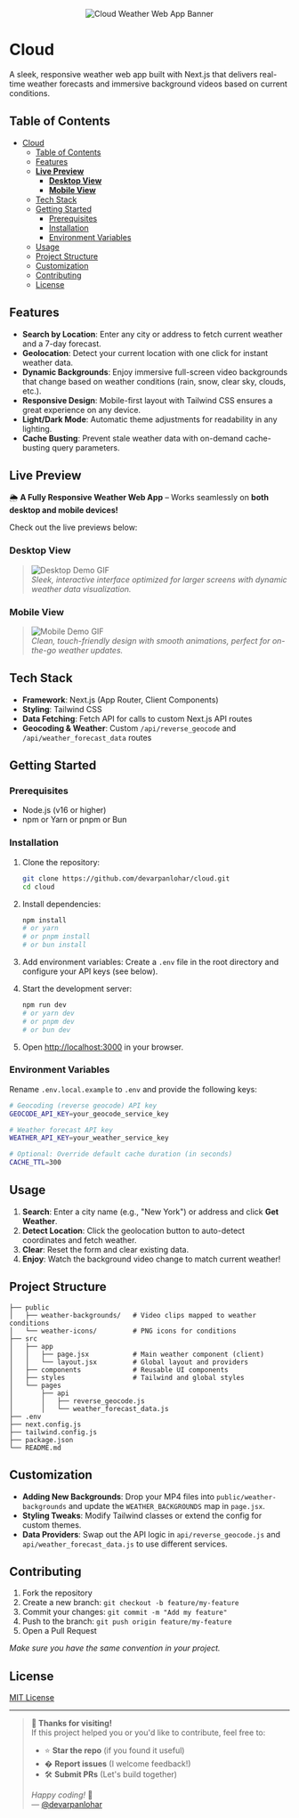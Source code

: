 <p align="center">
  <img 
    src="https://capsule-render.vercel.app/api?type=slice&height=300&color=gradient&text=Cloud&fontSize=70&animation=fadeIn&desc=Cloud:%20A%20stylish%20weather%20app%20with%20live%20forecasts%20and%20dynamic%20backgrounds.&fontAlignY=42"
    alt="Cloud Weather Web App Banner"
    style="max-width: 100%; height: auto;"
  />
</p>

# Cloud

A sleek, responsive weather web app built with Next.js that delivers real-time weather forecasts and immersive background videos based on current conditions.

## Table of Contents

- [Cloud](#cloud)
  - [Table of Contents](#table-of-contents)
  - [Features](#features)
  - [**Live Preview**](#live-preview)
    - [**Desktop View**](#desktop-view)
    - [**Mobile View**](#mobile-view)
  - [Tech Stack](#tech-stack)
  - [Getting Started](#getting-started)
    - [Prerequisites](#prerequisites)
    - [Installation](#installation)
    - [Environment Variables](#environment-variables)
  - [Usage](#usage)
  - [Project Structure](#project-structure)
  - [Customization](#customization)
  - [Contributing](#contributing)
  - [License](#license)

## Features

* **Search by Location**: Enter any city or address to fetch current weather and a 7-day forecast.
* **Geolocation**: Detect your current location with one click for instant weather data.
* **Dynamic Backgrounds**: Enjoy immersive full-screen video backgrounds that change based on weather conditions (rain, snow, clear sky, clouds, etc.).
* **Responsive Design**: Mobile-first layout with Tailwind CSS ensures a great experience on any device.
* **Light/Dark Mode**: Automatic theme adjustments for readability in any lighting.
* **Cache Busting**: Prevent stale weather data with on-demand cache-busting query parameters.

## **Live Preview**  

🌦️ **A Fully Responsive Weather Web App** – Works seamlessly on **both desktop and mobile devices!**  

Check out the live previews below:  

### **Desktop View**  
> ![Desktop Demo GIF](https://raw.githubusercontent.com/devarpanlohar/cloud/main/public/desktop_view.gif)  
*Sleek, interactive interface optimized for larger screens with dynamic weather data visualization.*  

### **Mobile View**  
> ![Mobile Demo GIF](https://raw.githubusercontent.com/devarpanlohar/cloud/main/public/mobile_view.gif)  
*Clean, touch-friendly design with smooth animations, perfect for on-the-go weather updates.*

## Tech Stack

* **Framework**: Next.js (App Router, Client Components)
* **Styling**: Tailwind CSS
* **Data Fetching**: Fetch API for calls to custom Next.js API routes
* **Geocoding & Weather**: Custom `/api/reverse_geocode` and `/api/weather_forecast_data` routes

## Getting Started

### Prerequisites

* Node.js (v16 or higher)
* npm or Yarn or pnpm or Bun

### Installation

1. Clone the repository:

   ```bash
   git clone https://github.com/devarpanlohar/cloud.git
   cd cloud
   ```

2. Install dependencies:

   ```bash
   npm install
   # or yarn
   # or pnpm install
   # or bun install
   ```

3. Add environment variables:
   Create a `.env` file in the root directory and configure your API keys (see below).

4. Start the development server:

   ```bash
   npm run dev
   # or yarn dev
   # or pnpm dev
   # or bun dev
   ```

5. Open [http://localhost:3000](http://localhost:3000) in your browser.

### Environment Variables

Rename `.env.local.example` to `.env` and provide the following keys:

```bash
# Geocoding (reverse geocode) API key
GEOCODE_API_KEY=your_geocode_service_key

# Weather forecast API key
WEATHER_API_KEY=your_weather_service_key

# Optional: Override default cache duration (in seconds)
CACHE_TTL=300
```

## Usage

1. **Search**: Enter a city name (e.g., "New York") or address and click **Get Weather**.
2. **Detect Location**: Click the geolocation button to auto-detect coordinates and fetch weather.
3. **Clear**: Reset the form and clear existing data.
4. **Enjoy**: Watch the background video change to match current weather!

## Project Structure

```
├── public
│   ├── weather-backgrounds/   # Video clips mapped to weather conditions
│   └── weather-icons/         # PNG icons for conditions
├── src
│   ├── app
│   │   ├── page.jsx           # Main weather component (client)
│   │   └── layout.jsx         # Global layout and providers
│   ├── components             # Reusable UI components
│   ├── styles                 # Tailwind and global styles
│   └── pages
│       ├── api
│       │   ├── reverse_geocode.js
│       │   └── weather_forecast_data.js
├── .env
├── next.config.js
├── tailwind.config.js
├── package.json
└── README.md
```

## Customization

* **Adding New Backgrounds**: Drop your MP4 files into `public/weather-backgrounds` and update the `WEATHER_BACKGROUNDS` map in `page.jsx`.
* **Styling Tweaks**: Modify Tailwind classes or extend the config for custom themes.
* **Data Providers**: Swap out the API logic in `api/reverse_geocode.js` and `api/weather_forecast_data.js` to use different services.

## Contributing

1. Fork the repository
2. Create a new branch: `git checkout -b feature/my-feature`
3. Commit your changes: `git commit -m "Add my feature"`
4. Push to the branch: `git push origin feature/my-feature`
5. Open a Pull Request

*Make sure you have the same convention in your project.*

## License

[MIT License](LICENSE)

---

> **🌟 Thanks for visiting!**  
> If this project helped you or you'd like to contribute, feel free to:  
> - ⭐ **Star the repo** (if you found it useful)  
> - � **Report issues** (I welcome feedback!)  
> - 🛠️ **Submit PRs** (Let's build together)  
>  
> *Happy coding!* 🚀  
> — [@devarpanlohar](https://github.com/devarpanlohar)